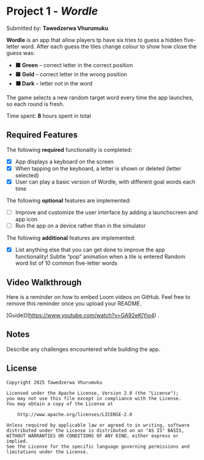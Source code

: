 # Project 1 - _Wordle_

Submitted by: **Tawedzerwa Vhurumuku**

**Wordle** is an app that allow players tp have six tries to guess a hidden five-letter word. After each guess the tiles change colour to show how close the guess was:

- **🟩 Green** – correct letter in the correct position
- **🟨 Gold** – correct letter in the wrong position
- **⬛️ Dark** – letter not in the word

The game selects a new random target word every time the app launches, so each round is fresh.

Time spent: **8** hours spent in total

## Required Features

The following **required** functionality is completed:

- [x] App displays a keyboard on the screen
- [x] When tapping on the keyboard, a letter is shown or deleted (letter selected)
- [x] User can play a basic version of Wordle, with different goal words each time

The following **optional** features are implemented:

- [ ] Improve and customize the user interface by adding a launchscreen and app icon
- [ ] Run the app on a device rather than in the simulator

The following **additional** features are implemented:

- [x] List anything else that you can get done to improve the app functionality!
      Subtle “pop” animation when a tile is entered
      Random word list of 10 common five-letter words

## Video Walkthrough

Here is a reminder on how to embed Loom videos on GitHub. Feel free to remove this reminder once you upload your README.

[Guide]](https://www.youtube.com/watch?v=GA92eKlYio4) .

## Notes

Describe any challenges encountered while building the app.

## License

    Copyright 2025 Tawedzerwa Vhurumuku

    Licensed under the Apache License, Version 2.0 (the "License");
    you may not use this file except in compliance with the License.
    You may obtain a copy of the License at

        http://www.apache.org/licenses/LICENSE-2.0

    Unless required by applicable law or agreed to in writing, software
    distributed under the License is distributed on an "AS IS" BASIS,
    WITHOUT WARRANTIES OR CONDITIONS OF ANY KIND, either express or implied.
    See the License for the specific language governing permissions and
    limitations under the License.
